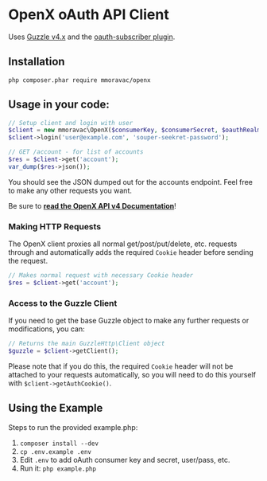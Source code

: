 OpenX oAuth API Client
======================

Uses [Guzzle v4.x](https://github.com/guzzle/guzzle/tree/4.2.3) and the
[oauth-subscriber plugin](https://github.com/guzzle/oauth-subscriber).

## Installation

```
php composer.phar require mmoravac/openx
```

## Usage in your code:

```php
// Setup client and login with user
$client = new mmoravac\OpenX($consumerKey, $consumerSecret, $oauthRealm, 'http://ox-ui.example.com/ox/4.0/');
$client->login('user@example.com', 'souper-seekret-password');

// GET /account - for list of accounts
$res = $client->get('account');
var_dump($res->json());
```

You should see the JSON dumped out for the accounts endpoint. Feel free to make
any other requests you want.

Be sure to [**read the OpenX API v4 Documentation**](http://docs.openx.com/api/)!

### Making HTTP Requests

The OpenX client proxies all normal get/post/put/delete, etc. requests through
and automatically adds the required `Cookie` header before sending the request.

```php
// Makes normal request with necessary Cookie header
$res = $client->get('account');
```

### Access to the Guzzle Client

If you need to get the base Guzzle object to make any further requests or
modifications, you can:

```php
// Returns the main GuzzleHttp\Client object
$guzzle = $client->getClient();
```

Please note that if you do this, the required `Cookie` header will not be
attached to your requests automatically, so you will need to do this yourself
with `$client->getAuthCookie()`.

## Using the Example
Steps to run the provided example.php:

1. `composer install --dev`
2. `cp .env.example .env`
3. Edit `.env` to add oAuth consumer key and secret, user/pass, etc.
4. Run it: `php example.php`

